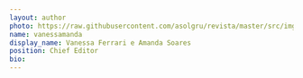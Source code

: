```yaml
---
layout: author
photo: https://raw.githubusercontent.com/asolgru/revista/master/src/img/placeholder.png
name: vanessamanda
display_name: Vanessa Ferrari e Amanda Soares
position: Chief Editor
bio: 
---
```

